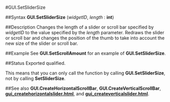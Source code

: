 
#GUI.SetSliderSize

##Syntax
**GUI.SetSliderSize** (_widgetID_, _length_ : **int**)


##Description
Changes the length of a slider or scroll bar specified by _widgetID_ to the value specified by the _length_ parameter. Redraws the slider or scroll bar and changes the position of the thumb to take into account the new size of the slider or scroll bar.


##Example
See **GUI.SetScrollAmount** for an example of **GUI.SetSliderSize**.


##Status
Exported qualified.

This means that you can only call the function by calling **GUI.SetSliderSize**, not by calling **SetSliderSize**.


##See also
**GUI.CreateHorizontalScrollBar**, **GUI.CreateVerticalScrollBar**, **[gui_createhorizontalslider.html](GUI.CreateHorizontalSlider)**, and **[gui_createverticalslider.html](GUI.CreateVerticalSlider)**.

